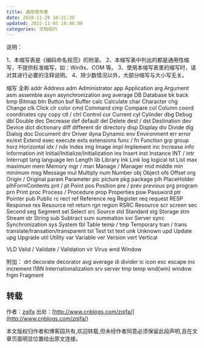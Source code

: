```yaml
---
title: 通用简写表
date: 2018-11-28 16:21:39
updated: 2022-11-05 10:46:00
categories: 文档规约
---
```


说明：

1、本缩写表是《编码命名规范》的附录。
2、本缩写表中列出的都是通用性缩写，不提供标准缩写，如：Win9x、COM 等。
3、使用本缩写表里的缩写时，请对其进行必要的注释说明。
4、除少数情况以外，大部分缩写与大小写无关。

缩写 全称
addr Address
adm Administrator
app Application
arg Argument
asm assemble
asyn asynchronization
avg average
DB Database
bk back
bmp Bitmap
btn Button
buf Buffer
calc Calculate
char Character
chg Change
clk Click
clr color
cmd Command
cmp Compare
col Column
coord coordinates
cpy copy
ctl / ctrl Control
cur Current
cyl Cylinder
dbg Debug
dbl Double
dec Decrease
def default
del Delete
dest / dst Destination
dev Device
dict dictionary
diff different
dir directory
disp Display
div Divide
dlg Dialog
doc Document
drv Driver
dyna Dynamic
env Environment
err error
ex/ext Extend
exec execute
exts extensions
func / fn Function
grp group
horz Horizontal
idx / ndx Index
img Image
impl Implement
inc Increase
info Information
init Initial/Initialize/Initialization
ins Insert
inst Instance
INT / intr Interrupt
lang language
len Length
lib Library
lnk Link
log logical
lst List
max maximum
mem Memory
mgr / man
Manage / Manager
mid middle
min minimum
msg Message
mul Multiply
num Number
obj Object
ofs Offset
org Origin / Original
param Parameter
pic picture
pkg package
plh PlaceHolder plhFormContents
pnt / pt Point
pos Position
pre / prev previous
prg program
prn Print
proc Process / Procedure
prop Properties
psw Password
ptr Pointer
pub Public
rc rect
ref Reference
reg Register
req request
RESP Response
res Resource
ret return
rgn region
RSRC Resource
scr screen
sec Second
seg Segment
sel Select
src Source
std Standard
stg Storage
stm Stream
str String
sub Subtract
sum summation
svr Server
sync Synchronization
sys System
tbl Table
temp / tmp Temporary
tran / trans translate/transation/transparent
tst Test
txt text
unk Unknown
upd Update
upg Upgrade
util Utility
var Variable
ver Version
vert Vertical

VLD  Valid / Validate / Validation
vir Virus
wnd Window

附加：
drt decorate decorator
avg average
di divider
ic icon
esc escape
inc increment
I18N Internationalization
srv server
tmp temp
wnd(win) window
frgm Fragment

## 转载

作者：[zqifa](http://www.cnblogs.com/zqifa/)
出处：[http://www.cnblogs.com/zqifa/](http://www.cnblogs.com/zqifa/)

本文版权归作者和博客园共有,欢迎转载,但未经作者同意必须保留此段声明,且在文章页面明显位置给出原文连接。
